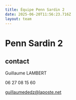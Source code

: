 ```yaml
---
title: Équipe Penn Sardin 2
date: 2025-06-20T11:56:23.716Z
layout: team
---
```


# Penn Sardin 2



## contact 

Guillaume LAMBERT

06 27 08 15 60

guillaumededz@laposte.net

